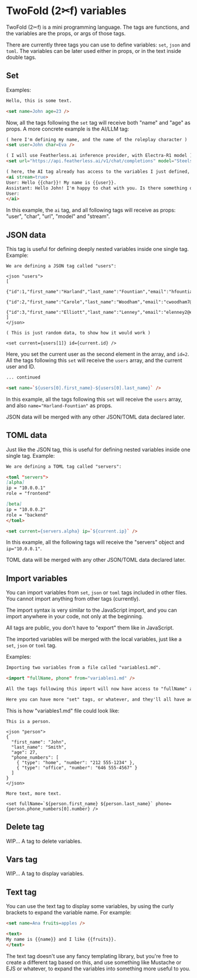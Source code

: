 # TwoFold (2✂︎f) variables

TwoFold (2✂︎f) is a mini programming language. The tags are functions, and the variables are the props, or args of those tags.

There are currently three tags you can use to define variables: `set`, `json` and `toml`. The variables can be later used either in props, or in the text inside double tags.

## Set

Examples:

```md
Hello, this is some text.

<set name=John age=23 />
```

Now, all the tags following the `set` tag will receive both "name" and "age" as props. A more concrete example is the AI/LLM tag:

```md
( here I'm defining my name, and the name of the roleplay character )
<set user=John char=Eva />

( I will use Featherless.ai inference provider, with Electra-R1 model )
<set url="https://api.featherless.ai/v1/chat/completions" model="Steelskull/L3.3-Electra-R1-70b" />

( here, the AI tag already has access to the variables I just defined, so I don't need to specify them )
<ai stream=true>
User: Hello {{char}}! My name is {{user}}.
Assistant: Hello John! I'm happy to chat with you. Is there something on your mind that you'd like to talk about or ask? I'm here to help with any questions or topics you're interested in.
User:
</ai>
```

In this example, the `ai` tag, and all following tags will receive as props: "user", "char", "url", "model" and "stream".

## JSON data

This tag is useful for defining deeply nested variables inside one single tag. Example:

```
We are defining a JSON tag called "users":

<json "users">
[
  {"id":1,"first_name":"Harland","last_name":"Fountian","email":"hfountian0@blogs.com","gender":"Male"},
  {"id":2,"first_name":"Carole","last_name":"Woodham","email":"cwoodham7@cisco.com","gender":"Female"},
  {"id":3,"first_name":"Elliott","last_name":"Lenney","email":"elenney2@ebay.com","gender":"Male"}
]
</json>

( This is just random data, to show how it would work )

<set current={users[1]} id={current.id} />
```

Here, you set the current user as the second element in the array, and `id=2`. All the tags following this `set` will receive the `users` array, and the current user and ID.

```md
... continued

<set name=`${users[0].first_name}-${users[0].last_name}` />
```

In this example, all the tags following this `set` will receive the `users` array, and also `name="Harland-Fountian"` as props.

JSON data will be merged with any other JSON/TOML data declared later.

## TOML data

Just like the JSON tag, this is useful for defining nested variables inside one single tag. Example:

```md
We are defining a TOML tag called "servers":

<toml "servers">
[alpha]
ip = "10.0.0.1"
role = "frontend"

[beta]
ip = "10.0.0.2"
role = "backend"
</toml>

<set current={servers.alpha} ip=`${current.ip}` />
```

In this example, all the following tags will receive the "servers" object and `ip="10.0.0.1"`.

TOML data will be merged with any other JSON/TOML data declared later.

## Import variables

You can import variables from `set`, `json` or `toml` tags included in other files. You cannot import anything from other tags (currently).

The import syntax is very similar to the JavaScript import, and you can import anywhere in your code, not only at the beginning.

All tags are public, you don't have to "export" them like in JavaScript.

The imported variables will be merged with the local variables, just like a `set`, `json` or `toml` tag.

Examples:

```md
Importing two variables from a file called "variables1.md".

<import "fullName, phone" from="variables1.md" />

All the tags following this import will now have access to "fullName" and "phone".

Here you can have more "set" tags, or whatever, and they'll all have access to "fullName" and "phone".
```

This is how "variables1.md" file could look like:

```
This is a person.

<json "person">
{
  "first_name": "John",
  "last_name": "Smith",
  "age": 27,
  "phone_numbers": [
    { "type": "home", "number": "212 555-1234" },
    { "type": "office", "number": "646 555-4567" }
  ]
}
</json>

More text, more text.

<set fullName=`${person.first_name} ${person.last_name}` phone={person.phone_numbers[0].number} />
```

## Delete tag

WIP... A tag to delete variables.

## Vars tag

WIP... A tag to display variables.

## Text tag

You can use the text tag to display some variables, by using the curly brackets to expand the variable name. For example:

```md
<set name=Ana fruits=apples />

<text>
My name is {{name}} and I like {{fruits}}.
</text>
```

The text tag doesn't use any fancy templating library, but you're free to create a different tag based on this, and use something like Mustache or EJS or whatever, to expand the variables into something more useful to you.
